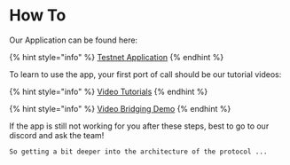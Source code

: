# How To

Our Application can be found here:

{% hint style="info" %}
[Testnet Application](https://test.k8s.aramid.finance/)
{% endhint %}

To learn to use the app, your first port of call should be our tutorial videos:

{% hint style="info" %}
[Video Tutorials](https://www.youtube.com/playlist?list=PLikI_IHVDt7hmbl8XR6XO5bv2Ei6BveNU)
{% endhint %}

{% hint style="info" %}
[Video Bridging Demo](https://www.youtube.com/watch?v=ARmUA1GLdGs)
{% endhint %}

If the app is still not working for you after these steps, best to go to our discord and ask the team!

`So getting a bit deeper into the architecture of the protocol ...`
